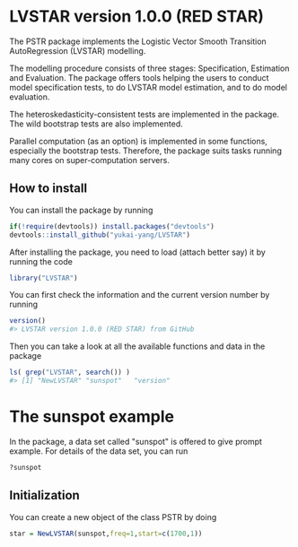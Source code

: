 <!-- README.md is generated from README.Rmd. Please edit that file -->
LVSTAR version 1.0.0 (RED STAR)
===============================

The PSTR package implements the Logistic Vector Smooth Transition AutoRegression (LVSTAR) modelling.

The modelling procedure consists of three stages: Specification, Estimation and Evaluation. The package offers tools helping the users to conduct model specification tests, to do LVSTAR model estimation, and to do model evaluation.

The heteroskedasticity-consistent tests are implemented in the package. The wild bootstrap tests are also implemented.

Parallel computation (as an option) is implemented in some functions, especially the bootstrap tests. Therefore, the package suits tasks running many cores on super-computation servers.

How to install
--------------

You can install the package by running

``` r
if(!require(devtools)) install.packages("devtools")
devtools::install_github("yukai-yang/LVSTAR")
```

After installing the package, you need to load (attach better say) it by running the code

``` r
library("LVSTAR")
```

You can first check the information and the current version number by running

``` r
version()
#> LVSTAR version 1.0.0 (RED STAR) from GitHub
```

Then you can take a look at all the available functions and data in the package

``` r
ls( grep("LVSTAR", search()) ) 
#> [1] "NewLVSTAR" "sunspot"   "version"
```

The sunspot example
===================

In the package, a data set called "sunspot" is offered to give prompt example. For details of the data set, you can run

``` r
?sunspot
```

Initialization
--------------

You can create a new object of the class PSTR by doing

``` r
star = NewLVSTAR(sunspot,freq=1,start=c(1700,1))
```
